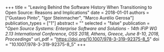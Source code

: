 +++
title = "Leaving Behind the Software History When Transitioning to Open Source: Reasons and Implications"
date = 2018-01-01
authors = ["Gustavo Pinto", "Igor Steinmacher", "Marco Aurélio Gerosa"]
publication_types = ["1"]
abstract = ""
selected = "false"
publication = "*Open Source Systems: Enterprise Software and Solutions - 14th IFIP WG 2.13 International Conference, OSS 2018, Athens, Greece, June 8-10, 2018, Proceedings*"
url_pdf = "https://doi.org/10.1007/978-3-319-92375-8_5"
doi = "10.1007/978-3-319-92375-8_5"
+++

